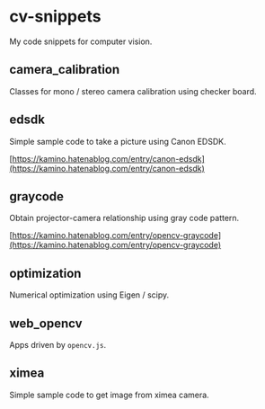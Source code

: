 # cv-snippets

My code snippets for computer vision.

## camera_calibration
Classes for mono / stereo camera calibration using checker board.

## edsdk
Simple sample code to take a picture using Canon EDSDK.

[https://kamino.hatenablog.com/entry/canon-edsdk](https://kamino.hatenablog.com/entry/canon-edsdk)

## graycode
Obtain projector-camera relationship using gray code pattern.

[https://kamino.hatenablog.com/entry/opencv-graycode](https://kamino.hatenablog.com/entry/opencv-graycode)

## optimization
Numerical optimization using Eigen / scipy.

## web_opencv
Apps driven by `opencv.js`.

## ximea
Simple sample code to get image from ximea camera.
